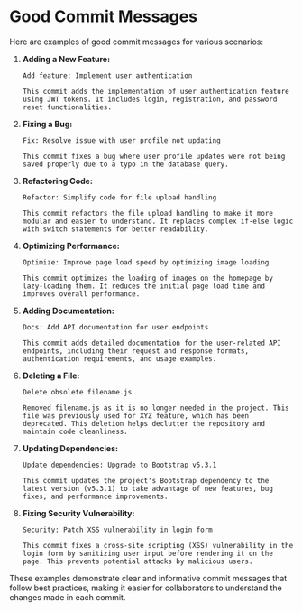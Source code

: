 # Good Commit Messages

Here are examples of good commit messages for various scenarios:

1. **Adding a New Feature:**
   ```plaintext
   Add feature: Implement user authentication

   This commit adds the implementation of user authentication feature using JWT tokens. It includes login, registration, and password reset functionalities.
   ```

2. **Fixing a Bug:**
   ```plaintext
   Fix: Resolve issue with user profile not updating

   This commit fixes a bug where user profile updates were not being saved properly due to a typo in the database query.
   ```

3. **Refactoring Code:**
   ```plaintext
   Refactor: Simplify code for file upload handling

   This commit refactors the file upload handling to make it more modular and easier to understand. It replaces complex if-else logic with switch statements for better readability.
   ```

4. **Optimizing Performance:**
   ```plaintext
   Optimize: Improve page load speed by optimizing image loading

   This commit optimizes the loading of images on the homepage by lazy-loading them. It reduces the initial page load time and improves overall performance.
   ```

5. **Adding Documentation:**
   ```plaintext
   Docs: Add API documentation for user endpoints

   This commit adds detailed documentation for the user-related API endpoints, including their request and response formats, authentication requirements, and usage examples.
   ```

6. **Deleting a File:**
   ```plaintext
   Delete obsolete filename.js

   Removed filename.js as it is no longer needed in the project. This file was previously used for XYZ feature, which has been deprecated. This deletion helps declutter the repository and maintain code cleanliness.
   ```

7. **Updating Dependencies:**
   ```plaintext
   Update dependencies: Upgrade to Bootstrap v5.3.1

   This commit updates the project's Bootstrap dependency to the latest version (v5.3.1) to take advantage of new features, bug fixes, and performance improvements.
   ```

8. **Fixing Security Vulnerability:**
   ```plaintext
   Security: Patch XSS vulnerability in login form

   This commit fixes a cross-site scripting (XSS) vulnerability in the login form by sanitizing user input before rendering it on the page. This prevents potential attacks by malicious users.
   ```

These examples demonstrate clear and informative commit messages that follow best practices, making it easier for collaborators to understand the changes made in each commit.
